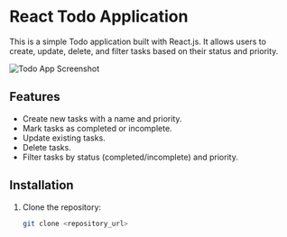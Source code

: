 # React Todo Application

This is a simple Todo application built with React.js. It allows users to create, update, delete, and filter tasks based on their status and priority.

![Todo App Screenshot](screenshot.png)

## Features

- Create new tasks with a name and priority.
- Mark tasks as completed or incomplete.
- Update existing tasks.
- Delete tasks.
- Filter tasks by status (completed/incomplete) and priority.

## Installation

1. Clone the repository:
   ```bash
   git clone <repository_url>
